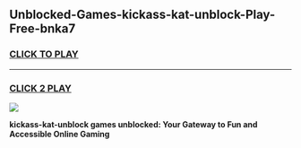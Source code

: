 
## Unblocked-Games-kickass-kat-unblock-Play-Free-bnka7
<h3>
<a href="https://premium76.site?title=kickass-kat-unblock&ref=20M">CLICK TO PLAY</a></h3>
<hr>

<h3>
<a href="https://premium76.site?title=kickass-kat-unblock&ref=20M">CLICK 2 PLAY</a>
  
</h3>

<a href="https://premium76.site?title=kickass-kat-unblock&ref=19M"><img src="https://clearcache.store/games.png"></a>


**kickass-kat-unblock games unblocked: Your Gateway to Fun and Accessible Online Gaming**
